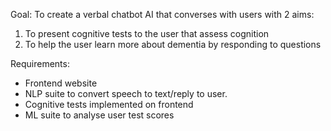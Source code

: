 Goal:
To create a verbal chatbot AI that converses with users with 2 aims:
1. To present cognitive tests to the user that assess cognition
2. To help the user learn more about dementia by responding to questions

Requirements:
- Frontend website
- NLP suite to convert speech to text/reply to user. 
- Cognitive tests implemented on frontend
- ML suite to analyse user test scores
